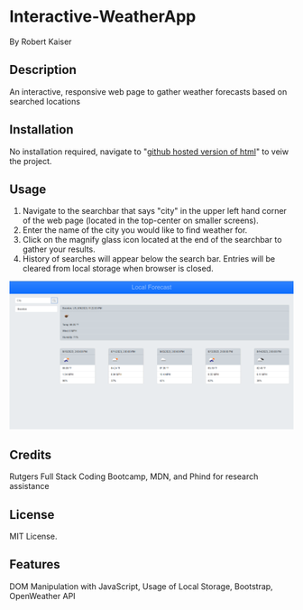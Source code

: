 # Interactive-WeatherApp
By Robert Kaiser

## Description
An interactive, responsive web page to gather weather forecasts based on searched locations

## Installation

No installation required, navigate to "[github hosted version of html](https://robkaiser97.github.io/Interactive-WeatherApp/)" to veiw the project.

## Usage

1. Navigate to the searchbar that says "city" in the upper left hand corner of the web page (located in the top-center on smaller screens).
2. Enter the name of the city you would like to find weather for.
3. Click on the magnify glass icon located at the end of the searchbar to gather your results.
4. History of searches will appear below the search bar. Entries will be cleared from local storage when browser is closed.

![Webpage Screenshot](website_screenshot.PNG)


## Credits

Rutgers Full Stack Coding Bootcamp, MDN, and Phind for research assistance

## License

MIT License.

## Features

DOM Manipulation with JavaScript, Usage of Local Storage, Bootstrap, OpenWeather API
